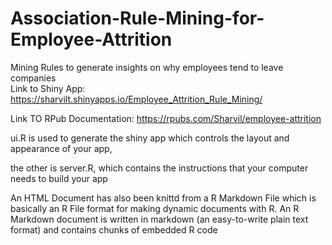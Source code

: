 # Association-Rule-Mining-for-Employee-Attrition
Mining Rules to generate insights on why employees tend to leave companies   
Link to Shiny App:
https://sharvilt.shinyapps.io/Employee_Attrition_Rule_Mining/

Link TO RPub Documentation:
https://rpubs.com/Sharvil/employee-attrition

ui.R is used to generate the shiny app which controls the layout and appearance of your app, 

the other is server.R, which contains the instructions that your computer needs to build your app

An HTML Document has also been knittd from a R Markdown File which is basically an R File  format for making dynamic documents with R.
An R Markdown document is written in markdown (an easy-to-write plain text format) and contains chunks of embedded R code

